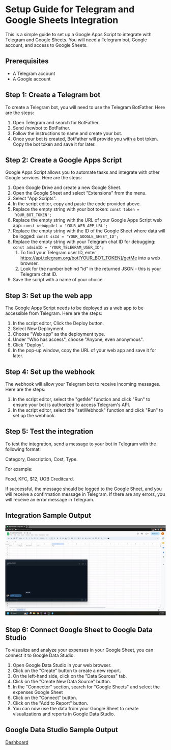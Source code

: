 # Setup Guide for Telegram and Google Sheets Integration
This is a simple guide to set up a Google Apps Script to integrate with Telegram and Google Sheets. You will need a Telegram bot, Google account, and access to Google Sheets.

## Prerequisites
- A Telegram account
- A Google account

## Step 1: Create a Telegram bot
To create a Telegram bot, you will need to use the Telegram BotFather. Here are the steps:

1. Open Telegram and search for BotFather.
2. Send /newbot to BotFather.
3. Follow the instructions to name and create your bot.
4. Once your bot is created, BotFather will provide you with a bot token. Copy the bot token and save it for later.

## Step 2: Create a Google Apps Script
Google Apps Script allows you to automate tasks and integrate with other Google services. Here are the steps:

1. Open Google Drive and create a new Google Sheet.
2. Open the Google Sheet and select "Extensions" from the menu.
3. Select "App Scripts".
4. In the script editor, copy and paste the code provided above.
5. Replace the empty string with your bot token:  `const token = 'YOUR_BOT_TOKEN';`
6. Replace the empty string with the URL of your Google Apps Script web app: `const webAppUrl = 'YOUR_WEB_APP_URL';`
7. Replace the empty string with the ID of the Google Sheet where data will be logged: `const ssId = 'YOUR_GOOGLE_SHEET_ID';`
8. Replace the empty string with your Telegram chat ID for debugging: `const adminID = 'YOUR_TELEGRAM_USER_ID';`
   1. To find your Telegram user ID, enter https://api.telegram.org/bot[YOUR_BOT_TOKEN]/getMe into a web browser.
   2. Look for the number behind "id" in the returned JSON - this is your Telegram chat ID.
9. Save the script with a name of your choice.

## Step 3: Set up the web app
The Google Apps Script needs to be deployed as a web app to be accessible from Telegram. Here are the steps:

1. In the script editor, Click the Deploy button.
2. Select  New Deployment
3. Choose "Web app" as the deployment type.
4. Under "Who has access", choose "Anyone, even anonymous".
5. Click "Deploy".
6. In the pop-up window, copy the URL of your web app and save it for later.

## Step 4: Set up the webhook
The webhook will allow your Telegram bot to receive incoming messages. Here are the steps:

1. In the script editor, select the "getMe" function and click "Run" to ensure your bot is authorized to access Telegram's API.
2. In the script editor, select the "setWebhook" function and click "Run" to set up the webhook.

## Step 5: Test the integration
To test the integration, send a message to your bot in Telegram with the following format:

Category, Description, Cost, Type.

For example:

Food, KFC, $12, UOB Creditcard.

If successful, the message should be logged to the Google Sheet, and you will receive a confirmation message in Telegram. If there are any errors, you will receive an error message in Telegram.

## Integration Sample Output

![Gif](/assets/result.gif)

## Step 6: Connect Google Sheet to Google Data Studio
To visualize and analyze your expenses in your Google Sheet, you can connect it to Google Data Studio.

1. Open Google Data Studio in your web browser.
2. Click on the "Create" button to create a new report.
3. On the left-hand side, click on the "Data Sources" tab.
4. Click on the "Create New Data Source" button.
5. In the "Connector" section, search for "Google Sheets" and select the expenses Google Sheet
6. Click on the "Connect" button.
7. Click on the "Add to Report" button.
8. You can now use the data from your Google Sheet to create visualizations and reports in Google Data Studio.

## Google Data Studio Sample Output

[Dashboard](https://lookerstudio.google.com/reporting/a782f5d7-3716-4320-b350-d598d5483875)


